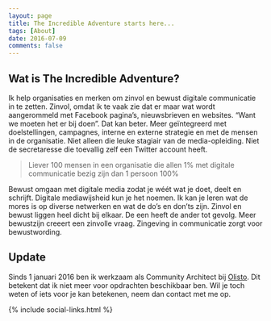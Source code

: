 ```yaml
---
layout: page
title: The Incredible Adventure starts here...
tags: [About]
date: 2016-07-09
comments: false
---
```



## Wat is The Incredible Adventure?
Ik help organisaties en merken om zinvol en bewust digitale communicatie in te zetten. Zinvol, omdat ik te vaak zie dat er maar wat wordt aangerommeld met Facebook pagina’s, nieuwsbrieven en websites. “Want we moeten het er bij doen”. Dat kan beter. Meer geïntegreerd met doelstellingen, campagnes, interne en externe strategie en met de mensen in de organisatie. Niet alleen die leuke stagiair van de media-opleiding. Niet de secretaresse die toevallig zelf een Twitter account heeft.

> Liever 100 mensen in een organisatie die allen 1% met digitale communicatie bezig zijn dan 1 persoon 100%

Bewust omgaan met digitale media zodat je wéét wat je doet, deelt en schrijft. Digitale mediawijsheid kun je het noemen. Ik kan je leren wat de mores is op diverse netwerken en wat de do’s en don’ts zijn.
Zinvol en bewust liggen heel dicht bij elkaar. De een heeft de ander tot gevolg. Meer bewustzijn creeert een zinvolle vraag. Zingeving in communicatie zorgt voor bewustwording.

## Update
Sinds 1 januari 2016 ben ik werkzaam als Community Architect bij [Olisto](https://olisto.com). Dit betekent dat ik niet meer voor opdrachten beschikbaar ben. Wil je toch weten of iets voor je kan betekenen, neem dan contact met me op.

  {% include social-links.html %}
